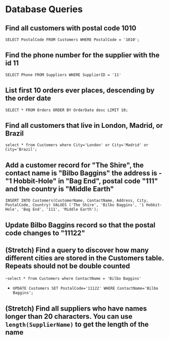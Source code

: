 # Database Queries

## Find all customers with postal code 1010
    SELECT PostalCode FROM Customers WHERE PostalCode = '1010';
## Find the phone number for the supplier with the id 11
    SELECT Phone FROM Suppliers WHERE SupplierID = '11'
## List first 10 orders ever places, descending by the order date
    SELECT * FROM Orders ORDER BY OrderDate desc LIMIT 10;
## Find all customers that live in London, Madrid, or Brazil
    select * from Customers where City='London' or City='Madrid' or  City='Brazil'; 
## Add a customer record for "The Shire", the contact name is "Bilbo Baggins" the address is -"1 Hobbit-Hole" in "Bag End", postal code "111" and the country is "Middle Earth"
`INSERT INTO Customers(CustomerName, ContactName, Address, City, PostalCode, Country)
VALUES ('The Shire', 'Bilbo Baggins', '1 Hobbit-Hole', 'Bag End', '111', 'Middle Earth');`
## Update Bilbo Baggins record so that the postal code changes to "11122"
## (Stretch) Find a query to discover how many different cities are stored in the Customers table. Repeats should not be double counted
-`select * from Customers where ContactName = 'Bilbo Baggins'`
- `UPDATE Customers SET PostalCode='11122' WHERE ContactName='Bilbo Baggins';`
## (Stretch) Find all suppliers who have names longer than 20 characters. You can use `length(SupplierName)` to get the length of the name
